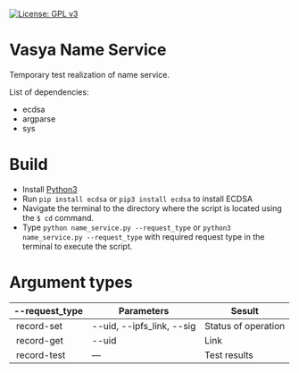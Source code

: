 [![License: GPL v3](https://img.shields.io/badge/License-GPLv3-blue.svg)](https://www.gnu.org/licenses/gpl-3.0)

# Vasya Name Service

Temporary test realization of name service.

List of dependencies:

* ecdsa
* argparse
* sys

# Build

* Install [Python3](https://www.python.org/downloads/)
* Run `pip install ecdsa` or `pip3 install ecdsa` to install ECDSA
* Navigate the terminal to the directory where the script is located using the `$ cd` command.
* Type `python name_service.py --request_type` or `python3 name_service.py --request_type` with required request type in the terminal to execute the script.

# Argument types

| --request_type | Parameters | Sesult |
| --- | --- | --- |
|  ‎ record-set | --uid, --ipfs_link, --sig  | Status of operation |
|  ‎ record-get | --uid | Link | 
|  ‎ record-test | — | Test results | 
